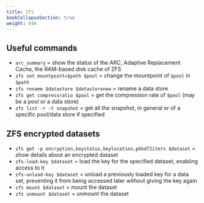```yaml
---
title: Zfs
bookCollapseSection: true
weight: 644
---
```


## Useful commands

* `arc_summary` = show the status of the ARC, Adaptive Replacement Cache, the RAM-based disk cache of ZFS
* `zfs set mountpoint=$path $pool` = change the mountpoint of `$pool` in `$path`
* `zfs rename $datastore $datastorenew` = rename a data store
* `zfs get compressratio $pool` = get the compression rate of `$pool` (may be a pool or a data store)
* `zfs list -r -t snapshot` = get all the snapshot, in general or of a specific pool/data store if specified

## ZFS encrypted datasets

* `zfs get -p encryption,keystatus,keylocation,pbkdf2iters $dataset` = show details about an encrypted dataset
* `zfs-load-key $dataset` = load the key for the specified dataset, enabling access to it
* `zfs-unload-key $dataset` = unload a previously loaded key for a data set, preventing it from being accessed later without giving the key again
* `zfs mount $dataset` = mount the dataset
* `zfs unmount $dataset` = unmount the dataset
